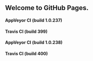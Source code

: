 ## Welcome to GitHub Pages.

#### AppVeyor CI (build 1.0.237)

#### Travis CI (build 399)

#### AppVeyor CI (build 1.0.238)

#### Travis CI (build 400)
